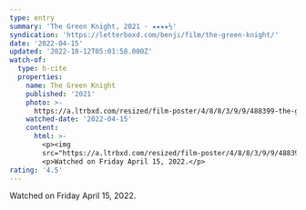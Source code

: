 ```yaml
---
type: entry
summary: 'The Green Knight, 2021 - ★★★★½'
syndication: 'https://letterboxd.com/benji/film/the-green-knight/'
date: '2022-04-15'
updated: '2022-10-12T05:01:58.000Z'
watch-of:
  type: h-cite
  properties:
    name: The Green Knight
    published: '2021'
    photo: >-
      https://a.ltrbxd.com/resized/film-poster/4/8/8/3/9/9/488399-the-green-knight-0-600-0-900-crop.jpg?v=874a267b92
    watched-date: '2022-04-15'
    content:
      html: >-
        <p><img
        src="https://a.ltrbxd.com/resized/film-poster/4/8/8/3/9/9/488399-the-green-knight-0-600-0-900-crop.jpg?v=874a267b92"/></p>
        <p>Watched on Friday April 15, 2022.</p>
rating: '4.5'
---
```

Watched on Friday April 15, 2022.
